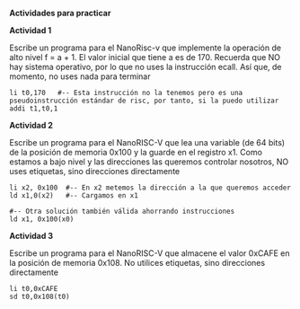 **Actividades para practicar**

**Actividad 1** 

Escribe un programa para el NanoRisc-v que implemente la operación de alto nivel f = a + 1. El valor inicial que tiene a es de 170. Recuerda que NO hay sistema operativo, por lo que no uses la instrucción ecall. Así que, de momento, no uses nada para terminar

```
li t0,170   #-- Esta instrucción no la tenemos pero es una pseudoinstrucción estándar de risc, por tanto, si la puedo utilizar
addi t1,t0,1
```

**Actividad 2**

Escribe un programa para el NanoRISC-V que lea una variable (de 64 bits) de la posición de memoria 0x100 y la guarde en el registro x1. Como estamos a bajo nivel y las direcciones las queremos controlar nosotros, NO uses etiquetas, sino direcciones directamente

```
li x2, 0x100  #-- En x2 metemos la dirección a la que queremos acceder
ld x1,0(x2)   #-- Cargamos en x1

#-- Otra solución también válida ahorrando instrucciones
ld x1, 0x100(x0)
```

**Actividad 3** 

Escribe un programa para el NanoRISC-V que almacene el valor 0xCAFE en la posición de memoria 0x108. No utilices etiquetas, sino direcciones directamente

```
li t0,0xCAFE
sd t0,0x108(t0)
```
